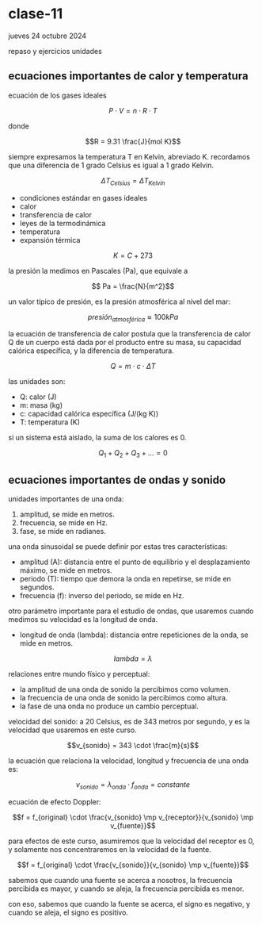 # clase-11

jueves 24 octubre 2024

repaso y ejercicios unidades

## ecuaciones importantes de calor y temperatura

ecuación de los gases ideales

$$P \cdot V = n \cdot R \cdot T$$

donde

$$R = 9.31 \frac{J}{mol K}$$

siempre expresamos la temperatura T en Kelvin, abreviado K. recordamos que una diferencia de 1 grado Celsius es igual a 1 grado Kelvin.

$$\Delta T_{Celsius} = \Delta T_{Kelvin}$$

- condiciones estándar en gases ideales
- calor
- transferencia de calor
- leyes de la termodinámica
- temperatura
- expansión térmica

$$K = C + 273$$

la presión la medimos en Pascales (Pa), que equivale a

$$ Pa = \frac{N}{m^2}$$

un valor típico de presión, es la presión atmosférica al nivel del mar:

$$presión_{atmosférica} \approx 100 kPa$$

la ecuación de transferencia de calor postula que la transferencia de calor Q de un cuerpo está dada por el producto entre su masa, su capacidad calórica específica, y la diferencia de temperatura.

$$Q = m \cdot c \cdot \Delta T$$

las unidades son:

- Q: calor (J)
- m: masa (kg)
- c: capacidad calórica específica (J/(kg K))
- T: temperatura (K)

si un sistema está aislado, la suma de los calores es 0.

$$Q_{1} + Q_{2} + Q_{3} + ... = 0$$

## ecuaciones importantes de ondas y sonido

unidades importantes de una onda:

1. amplitud, se mide en metros.
2. frecuencia, se mide en Hz.
3. fase, se mide en radianes.

una onda sinusoidal se puede definir por estas tres características:

- amplitud (A): distancia entre el punto de equilibrio y el desplazamiento máximo, se mide en metros.
- periodo (T): tiempo que demora la onda en repetirse, se mide en segundos.
- frecuencia (f): inverso del periodo, se mide en Hz.

otro parámetro importante para el estudio de ondas, que usaremos cuando medimos su velocidad es la longitud de onda.

- longitud de onda (lambda): distancia entre repeticiones de la onda, se mide en metros.

$$lambda = \lambda$$

relaciones entre mundo físico y perceptual:

- la amplitud de una onda de sonido la percibimos como volumen.
- la frecuencia de una onda de sonido la percibimos como altura.
- la fase de una onda no produce un cambio perceptual.

velocidad del sonido: a 20 Celsius, es de 343 metros por segundo, y es la velocidad que usaremos en este curso.

$$v_{sonido} = 343 \cdot \frac{m}{s}$$

la ecuación que relaciona la velocidad, longitud y frecuencia de una onda es:

$$v_{sonido} = \lambda_{onda} \cdot f_{onda} = constante$$

ecuación de efecto Doppler:

$$f = f_{original} \cdot \frac{v_{sonido} \mp v_{receptor}}{v_{sonido} \mp v_{fuente}}$$

para efectos de este curso, asumiremos que la velocidad del receptor es 0, y solamente nos concentraremos en la velocidad de la fuente.

$$f = f_{original} \cdot \frac{v_{sonido}}{v_{sonido} \mp v_{fuente}}$$

sabemos que cuando una fuente se acerca a nosotros, la frecuencia percibida es mayor, y cuando se aleja, la frecuencia percibida es menor.

con eso, sabemos que cuando la fuente se acerca, el signo es negativo, y cuando se aleja, el signo es positivo.
